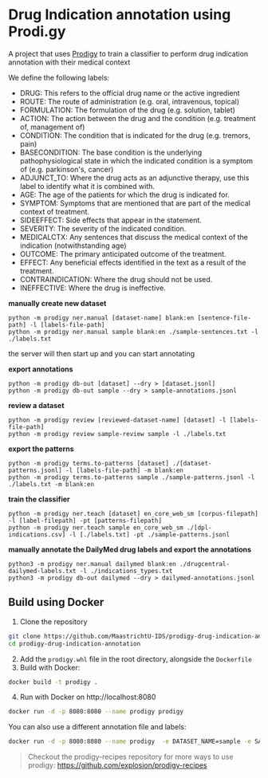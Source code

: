 # Drug Indication annotation using Prodi.gy

A project that uses [Prodigy](http://prodi.gy) to train a classifier to perform drug indication annotation with their medical context

We define the following labels:

* DRUG: This refers to the official drug name or the active ingredient
* ROUTE: The route of administration (e.g. oral, intravenous, topical)
* FORMULATION: The formulation of the drug (e.g. solution, tablet)
* ACTION: The action between the drug and the condition (e.g. treatment of, management of)
* CONDITION: The condition that is indicated for the drug (e.g. tremors, pain)
* BASECONDITION: The base condition is the underlying pathophysiological state in which the indicated condition is a symptom of (e.g. parkinson's, cancer)
* ADJUNCT_TO: Where the drug acts as an adjunctive therapy, use this label to identify what it is combined with.
* AGE: The age of the patients for which the drug is indicated for.
* SYMPTOM: Symptoms that are mentioned that are part of the medical context of treatment.
* SIDEEFFECT: Side effects that appear in the statement.
* SEVERITY: The severity of the indicated condition.
* MEDICALCTX: Any sentences that discuss the medical context of the indication (notwithstanding age)
* OUTCOME: The primary anticipated outcome of the treatment.
* EFFECT: Any beneficial effects identified in the text as a result of the treatment.
* CONTRAINDICATION: Where the drug should not be used.
* INEFFECTIVE: Where the drug is ineffective.

**manually create new dataset**

```
python -m prodigy ner.manual [dataset-name] blank:en [sentence-file-path] -l [labels-file-path]
python -m prodigy ner.manual sample blank:en ./sample-sentences.txt -l ./labels.txt
```
the server will then start up and you can start annotating


**export annotations**
```
python -m prodigy db-out [dataset] --dry > [dataset.jsonl]
python -m prodigy db-out sample --dry > sample-annotations.jsonl
```

**review a dataset**
```
python -m prodigy review [reviewed-dataset-name] [dataset] -l [labels-file-path]
python -m prodigy review sample-review sample -l ./labels.txt
```

**export the patterns**
```
python -m prodigy terms.to-patterns [dataset] ./[dataset-patterns.jsonl] -l [labels-file-path] -m blank:en
python -m prodigy terms.to-patterns sample ./sample-patterns.jsonl -l ./labels.txt -m blank:en
```

**train the classifier**
```
python -m prodigy ner.teach [dataset] en_core_web_sm [corpus-filepath] -l [label-filepath] -pt [patterns-filepath]
python -m prodigy ner.teach sample en_core_web_sm ./[dpl-indications.csv] -l [./labels.txt] -pt ./sample-patterns.jsonl
```

**manually annotate the DailyMed drug labels and export the annotations**
```
python3 -m prodigy ner.manual dailymed blank:en ./drugcentral-dailymed-labels.txt -l ./indications_types.txt
python3 -m prodigy db-out dailymed --dry > dailymed-annotations.jsonl
```

## Build using Docker

1. Clone the repository

```bash
git clone https://github.com/MaastrichtU-IDS/prodigy-drug-indication-annotation
cd prodigy-drug-indication-annotation
```

2. Add the `prodigy.whl` file in the root directory, alongside the `Dockerfile`
3. Build with Docker:

```bash
docker build -t prodigy .
```

4. Run with Docker on http://localhost:8080

```bash
docker run -d -p 8080:8080 --name prodigy prodigy
```

You can also use a different annotation file and labels:

```bash
docker run -d -p 8080:8080 --name prodigy  -e DATASET_NAME=sample -e SAMPLE_SENTENCES_FILE=sample-sentences.txt -e LABELS_FILE=labels.txt umids/prodigy:latest
```

> Checkout the prodigy-recipes repository for more ways to use prodigy: https://github.com/explosion/prodigy-recipes

